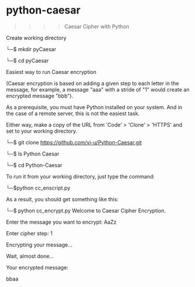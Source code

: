# python-caesar

>>>> Caesar Cipher with Python

Create working directory

└─$ mkdir pyCaesar

└─$ cd pyCaesar


Easiest way to run Caesar encryption

(Caesar encryption is based on adding a given step to each letter in the message,
for example, a message "aaa" with a stride of "1" would create an encrypted message "bbb").

As a prerequisite, you must have Python installed on your system.
And in the case of a remote server, this is not the easiest task.

Either way, make a copy of the URL from 'Code' > 'Clone' > 'HTTPS' and set to your working directory.

└─$ git clone https://github.com/vi-u/Python-Caesar.git

└─$ ls
Python Caesar

└─$ cd Python-Caesar

To run it from your working directory, just type the command:

└─$python cc_enscript.py

As a result, you should get something like this:

└─$ python cc_encrypt.py
Welcome to Caesar Cipher Encryption.

Enter the message you want to encrypt: AaZz

Enter cipher step: 1

Encrypting your message...

Wait, almost done...

Your encrypted message:

bbaa
